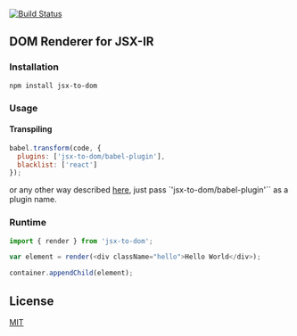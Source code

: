 [![Build Status](https://travis-ci.org/jsx-ir/jsx-to-dom.svg?branch=master)](https://travis-ci.org/jsx-ir/jsx-to-dom)

## DOM Renderer for JSX-IR

### Installation

```npm install jsx-to-dom```

### Usage

#### Transpiling

```js
babel.transform(code, {
  plugins: ['jsx-to-dom/babel-plugin'],
  blacklist: ['react']
});
```
or any other way described [here](http://babeljs.io/docs/advanced/plugins/#usage), just pass `'jsx-to-dom/babel-plugin'`` as a plugin name.

### Runtime

```javascript
import { render } from 'jsx-to-dom';

var element = render(<div className="hello">Hello World</div>);

container.appendChild(element);
```

## License

[MIT](LICENSE.md)